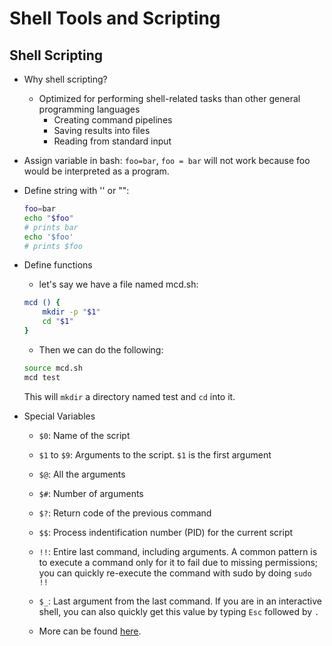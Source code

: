 # Shell Tools and Scripting

## Shell Scripting

* Why shell scripting?

  * Optimized for performing shell-related tasks than other general programming languages
    * Creating command pipelines
    * Saving results into files
    * Reading from standard input

* Assign variable in bash: `foo=bar`, `foo = bar` will not work because foo would be interpreted as a program.

* Define string with '' or "":

  ```bash
  foo=bar
  echo "$foo"
  # prints bar
  echo '$foo'
  # prints $foo
  ```

* Define functions

  *  let's say we have a file named mcd.sh:

  ```bash
  mcd () {
      mkdir -p "$1"
      cd "$1"
  }
  ```

  * Then we can do the following:

  ```bash
  source mcd.sh
  mcd test
  ```

  This will `mkdir` a directory named test and `cd` into it.

* Special Variables

  * `$0`: Name of the script
  * `$1` to `$9`: Arguments to the script. `$1` is the first argument
  * `$@`: All the arguments
  * `$#`: Number of arguments
  * `$?`: Return code of the previous command
  * `$$`: Process indentification number (PID) for the current script 
  * `!!`: Entire last command, including arguments. A common pattern is to execute a command only for it to fail due to missing permissions; you can quickly re-execute the command with sudo by doing `sudo !!`
  * `$_`: Last argument from the last command. If you are in an interactive shell, you can also quickly get this value by typing `Esc` followed by `.`

  * More can be found [here](https://tldp.org/LDP/abs/html/special-chars.html).

